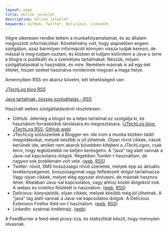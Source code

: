 ```yaml
---
layout: page
title: Online jelenlét
description: Online jelenlét
keywords: GitHub, Twitter, Delicious, LinkedIn
---
```


Végre sikeresen rendbe tettem a munkafolyamataimat, és az általam
megosztott információkat. Követelmény volt, hogy alapvetően engem
szolgáljon, azaz bármilyen információt könnyen vissza tudjak keresni, de
mással is meg tudjam osztani, és közben el tudjam különíteni a Java-s
(erre a blogra is publikált) és a személyes tartalmakat. Nézzük, milyen
szolgáltatásokat is használok, és mire. Remélem másnak is ad egy-két
ötletet, hiszen ezeket használva mindennek megvan a maga helye.

Amennyiben RSS-en akarsz követni, két lehetőséged van:

[JTechLog blog RSS](http://feeds2.feedburner.com/JTechLog)

[Java tartalmak, összes szolgáltatás - RSS](http://feeds.feedburner.com/viczianijava)

Használt webes szolgáltatásokról részletesen:

-   GitHub: Jelenleg a blogot és a teljes tartalmat ez szolgálja ki, és 
    használom forráskódok tárolására és megosztására.
    ([JTechLog blog](http://www.jtechlog.hu/),
    [JTechLog RSS](http://feeds2.feedburner.com/JTechLog),
    [GitHub web](https://github.com/vicziani))
-   JTechLog szösszentek a Blogger-en: ide írom a munka közben talált
    megoldásokat, melyek később is jól jöhetnek. Olyan rövid cikkek,
    írások kerülnek ide, amiket nem akarok bővebben kifejteni a
    JTechLogon, csak leírni, hogy legközelebb ne kelljen keresgetni. A
    "java" tag alatt vannak a Java-val kapcsolatos dolgok. Régebben
    Tumblr-t használtam, de nagyon sok problémám volt vele.
    ([web](http://jtechlogext.blogspot.com/),
    [RSS](http://www.jtechlogext.blogspot.com/feeds/posts/default?alt=rss))
-   Twitter: rövid, SMS hosszúságú rövid üzenetek, melyek épp az
    aktuális tevékenységemet, bosszúságomat vagy felfedezett dolgot
    tartalmazza. Vagy olyan cikkek, melyet elég egyszer elolvasni, de
    másnak hasznos lehet. Általában Java-val kapcsolatos, vagy ahhoz
    közeli dolgokról írok. A webes és mobilos felületét is használom.
    ([web](http://twitter.com/vicziani),
    [RSS](http://twitter.com/statuses/user_timeline/28844467.rss))
-   Delicious: könyvjelzők, olyan cikkek, melyek később még jól
    jöhetnek. A "java" tag alatt vannak a Java-val kapcsolatos dolgok. A
    Delicious Extension Firefox Add-on-t használom.
    ([web](http://delicious.com/vicziani),
    [RSS](http://feeds.delicious.com/v2/rss/vicziani?count=15))
-   LinkedIn: szakmai önéletrajz.
    ([web](http://www.linkedin.com/profile/view?id=67382971&trk=tab_pro))

A FeedBurner a feed-eket proxy-zza, és statisztikát készít, hogy
mennyien olvasnak.
